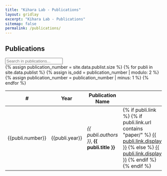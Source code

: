 ```yaml
---
title: "Kihara Lab - Publications"
layout: gridlay
excerpt: "Kihara Lab - Publications"
sitemap: false
permalink: /publications/
---
```


Publications
------------

<div class="input-group">
<input id="search_table" onkeyup="filterTable()" type="search" class="form-control" placeholder="Search in publications..." />
</div>
<table id="publication_table" class="table table-striped table-hover">
    <thead class="thead-light">
        <tr>
            <th scope="col">#</th>
            <th scope="col">Year</th>
            <th scope="col">Publication Name</th>
            <th scope="col"></th>
            <th scope="col"></th>
            <th scope="col">Relevant Links</th>
        </tr>
    </thead>
    <tbody>
        {% assign publication_number = site.data.publist.size %}
        {% for publi in site.data.publist %}
            {% assign is_odd = publication_number | modulo: 2 %}
            <tr>
                <td class="col">
                    {{publi.number}}
                </td>
                <td class="col">
                    {{publi.year}}
                </td>
                <td class="col">
                    <em>{{ publi.authors }}</em>, <b>{{ publi.title }}</b>
                </td>
                <td class="col">
                {% if publi.link %}
                    {% if publi.link.url contains "paper/" %}
                      <a class="btn btn-primary" href="{{ site.url }}{{ site.baseurl }}/{{ publi.link.url }}">{{ publi.link.display }}</a>
                    {% else %}
                      <a class="btn btn-primary" href="{{ publi.link.url }}">{{ publi.link.display }}</a>
                    {% endif %}
                {% endif %}
                </td>
                <td class="col">
                {% if publi.abstract %}
                  <a class="btn btn-primary" href="{{ publi.abstract.url }}">{{ publi.abstract.display }}</a>
                {% endif %}
                </td>
                <td class="col">
                  {% for link in publi.links %}
                    <a href="{{ link.url }}">{{ link.display }}</a> <br>
                  {% endfor %}
                </td>
            </tr>
            {% assign publication_number = publication_number | minus: 1 %}
        {% endfor %}
    </tbody>
</table>

<script>
function filterTable() {
  var input, filter, table, tr, td, i, txtValue;
  input = document.getElementById("search_table");
  filter = input.value.toUpperCase();
  table = document.getElementById("publication_table");
  tr = table.getElementsByTagName("tr");
  for (i = 0; i < tr.length; i++) {
    td = tr[i].getElementsByTagName("td")[1];
    if (td) {
      txtValue = td.textContent || td.innerText;
      if (txtValue.toUpperCase().indexOf(filter) > -1) {
        tr[i].style.display = "";
      } else {
        tr[i].style.display = "none";
      }
    } 
    td = tr[i].getElementsByTagName("td")[2];
    if (td) {
      txtValue = td.textContent || td.innerText;
      if (txtValue.toUpperCase().indexOf(filter) > -1) {
        tr[i].style.display = "";
      } else {
        tr[i].style.display = "none";
      }
    }           
  }
}
</script>